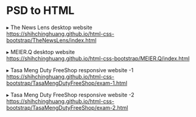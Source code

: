 # PSD to HTML

▸ The News Lens desktop website <br>
https://shihchinghuang.github.io/html-css-bootstrap/TheNewsLens/index.html

▸ MEIER.Q desktop website <br>
https://shihchinghuang.github.io/html-css-bootstrap/MEIER.Q/index.html

▸ Tasa Meng Duty FreeShop responsive website -1 <br>
https://shihchinghuang.github.io/html-css-bootstrap/TasaMengDutyFreeShop/exam-1.html

▸ Tasa Meng Duty FreeShop responsive website -2 <br>
https://shihchinghuang.github.io/html-css-bootstrap/TasaMengDutyFreeShop/exam-2.html
